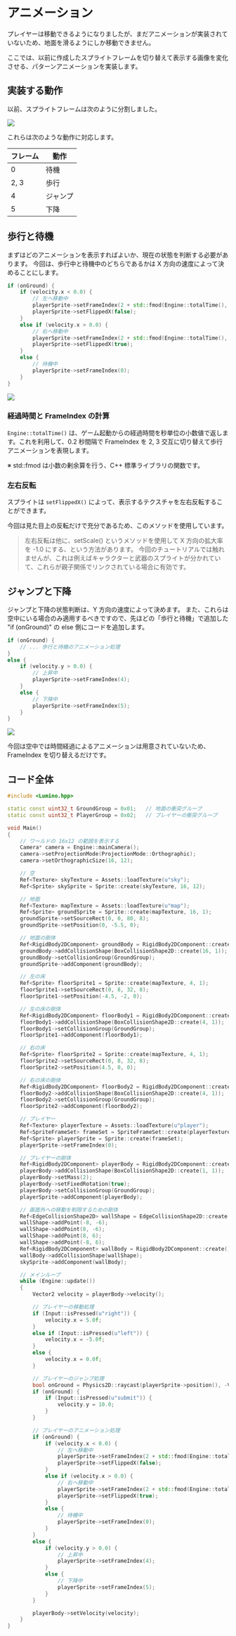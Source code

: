 アニメーション
==========

プレイヤーは移動できるようになりましたが、まだアニメーションが実装されていないため、地面を滑るようにしか移動できません。

ここでは、以前に作成したスプライトフレームを切り替えて表示する画像を変化させる、パターンアニメーションを実装します。


実装する動作
----------
以前、スプライトフレームは次のように分割しました。

![](img/player-3.png)

これらは次のような動作に対応します。

| フレーム  |  動作  |
| ---  | --- |
| 0  | 待機 |
| 2, 3  | 歩行 |
| 4 | ジャンプ |
| 5 | 下降 |



歩行と待機
----------

まずはどのアニメーションを表示すればよいか、現在の状態を判断する必要があります。
今回は、歩行中と待機中のどちらであるかは X 方向の速度によって決めることにします。

```cpp
if (onGround) {
    if (velocity.x < 0.0) {
        // 左へ移動中
        playerSprite->setFrameIndex(2 + std::fmod(Engine::totalTime(), 0.4) / 0.2);
        playerSprite->setFlippedX(false);
    }
    else if (velocity.x > 0.0) {
        // 右へ移動中
        playerSprite->setFrameIndex(2 + std::fmod(Engine::totalTime(), 0.4) / 0.2);
        playerSprite->setFlippedX(true);
    }
    else {
        // 待機中
        playerSprite->setFrameIndex(0);
    }
}
```

![](img/animation-1.gif)

### 経過時間と FrameIndex の計算

`Engine::totalTime()` は、ゲーム起動からの経過時間を秒単位の小数値で返します。これを利用して、0.2 秒間隔で FrameIndex を 2, 3 交互に切り替えて歩行アニメーションを表現します。

※ std::fmod は小数の剰余算を行う、C++ 標準ライブラリの関数です。


### 左右反転

スプライトは `setFlippedX()` によって、表示するテクスチャを左右反転することができます。

今回は見た目上の反転だけで充分であるため、このメソッドを使用しています。

> 左右反転は他に、setScale() というメソッドを使用して X 方向の拡大率を -1.0 にする、という方法があります。
> 今回のチュートリアルでは触れませんが、これは例えばキャラクターと武器のスプライトが分かれていて、これらが親子関係でリンクされている場合に有効です。


ジャンプと下降
----------

ジャンプと下降の状態判断は、Y 方向の速度によって決めます。
また、これらは空中にいる場合のみ適用するべきですので、先ほどの「歩行と待機」で追加した "if (onGround)" の else 側にコードを追加します。

```cpp
if (onGround) {
    // ... 歩行と待機のアニメーション処理
}
else {
    if (velocity.y > 0.0) {
        // 上昇中
        playerSprite->setFrameIndex(4);
    }
    else {
        // 下降中
        playerSprite->setFrameIndex(5);
    }
}
```

![](img/animation-2.gif)

今回は空中では時間経過によるアニメーションは用意されていないため、FrameIndex を切り替えるだけです。


コード全体
----------

```cpp
#include <Lumino.hpp>

static const uint32_t GroundGroup = 0x01;   // 地面の衝突グループ
static const uint32_t PlayerGroup = 0x02;   // プレイヤーの衝突グループ

void Main()
{
    // ワールドの 16x12 の範囲を表示する
    Camera* camera = Engine::mainCamera();
    camera->setProjectionMode(ProjectionMode::Orthographic);
    camera->setOrthographicSize(16, 12);

    // 空
    Ref<Texture> skyTexture = Assets::loadTexture(u"sky");
    Ref<Sprite> skySprite = Sprite::create(skyTexture, 16, 12);

    // 地面
    Ref<Texture> mapTexture = Assets::loadTexture(u"map");
    Ref<Sprite> groundSprite = Sprite::create(mapTexture, 16, 1);
    groundSprite->setSourceRect(0, 0, 80, 8);
    groundSprite->setPosition(0, -5.5, 0);

    // 地面の剛体
    Ref<RigidBody2DComponent> groundBody = RigidBody2DComponent::create();
    groundBody->addCollisionShape(BoxCollisionShape2D::create(16, 1));
    groundBody->setCollisionGroup(GroundGroup);
    groundSprite->addComponent(groundBody);

    // 左の床
    Ref<Sprite> floorSprite1 = Sprite::create(mapTexture, 4, 1);
    floorSprite1->setSourceRect(0, 8, 32, 8);
    floorSprite1->setPosition(-4.5, -2, 0);

    // 左の床の剛体
    Ref<RigidBody2DComponent> floorBody1 = RigidBody2DComponent::create();
    floorBody1->addCollisionShape(BoxCollisionShape2D::create(4, 1));
    floorBody1->setCollisionGroup(GroundGroup);
    floorSprite1->addComponent(floorBody1);

    // 右の床
    Ref<Sprite> floorSprite2 = Sprite::create(mapTexture, 4, 1);
    floorSprite2->setSourceRect(0, 8, 32, 8);
    floorSprite2->setPosition(4.5, 0, 0);

    // 右の床の剛体
    Ref<RigidBody2DComponent> floorBody2 = RigidBody2DComponent::create();
    floorBody2->addCollisionShape(BoxCollisionShape2D::create(4, 1));
    floorBody2->setCollisionGroup(GroundGroup);
    floorSprite2->addComponent(floorBody2);

    // プレイヤー
    Ref<Texture> playerTexture = Assets::loadTexture(u"player");
    Ref<SpriteFrameSet> frameSet = SpriteFrameSet::create(playerTexture, 16, 16);
    Ref<Sprite> playerSprite = Sprite::create(frameSet);
    playerSprite->setFrameIndex(0);

    // プレイヤーの剛体
    Ref<RigidBody2DComponent> playerBody = RigidBody2DComponent::create();
    playerBody->addCollisionShape(BoxCollisionShape2D::create(1, 1));
    playerBody->setMass(2);
    playerBody->setFixedRotation(true);
    playerBody->setCollisionGroup(GroundGroup);
    playerSprite->addComponent(playerBody);

    // 画面外への移動を制限するための剛体
    Ref<EdgeCollisionShape2D> wallShape = EdgeCollisionShape2D::create();
    wallShape->addPoint(-8, -6);
    wallShape->addPoint(8, -6);
    wallShape->addPoint(8, 6);
    wallShape->addPoint(-8, 6);
    Ref<RigidBody2DComponent> wallBody = RigidBody2DComponent::create();
    wallBody->addCollisionShape(wallShape);
    skySprite->addComponent(wallBody);

    // メインループ
    while (Engine::update())
    {
        Vector2 velocity = playerBody->velocity();

        // プレイヤーの移動処理
        if (Input::isPressed(u"right")) {
            velocity.x = 5.0f;
        }
        else if (Input::isPressed(u"left")) {
            velocity.x = -5.0f;
        }
        else {
            velocity.x = 0.0f;
        }

        // プレイヤーのジャンプ処理
        bool onGround = Physics2D::raycast(playerSprite->position(), -Vector2::UnitY, 0.6, GroundGroup);
        if (onGround) {
            if (Input::isPressed(u"submit")) {
                velocity.y = 10.0;
            }
        }

        // プレイヤーのアニメーション処理
        if (onGround) {
            if (velocity.x < 0.0) {
                // 左へ移動中
                playerSprite->setFrameIndex(2 + std::fmod(Engine::totalTime(), 0.4) / 0.2);
                playerSprite->setFlippedX(false);
            }
            else if (velocity.x > 0.0) {
                // 右へ移動中
                playerSprite->setFrameIndex(2 + std::fmod(Engine::totalTime(), 0.4) / 0.2);
                playerSprite->setFlippedX(true);
            }
            else {
                // 待機中
                playerSprite->setFrameIndex(0);
            }
        }
        else {
            if (velocity.y > 0.0) {
                // 上昇中
                playerSprite->setFrameIndex(4);
            }
            else {
                // 下降中
                playerSprite->setFrameIndex(5);
            }
        }

        playerBody->setVelocity(velocity);
    }
}
```

